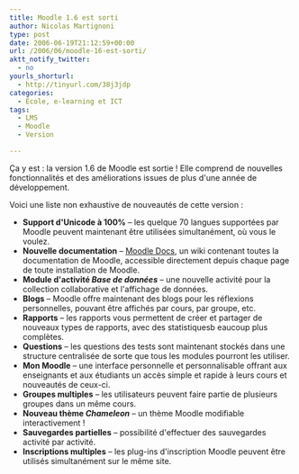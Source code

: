 ```yaml
---
title: Moodle 1.6 est sorti
author: Nicolas Martignoni
type: post
date: 2006-06-19T21:12:59+00:00
url: /2006/06/moodle-16-est-sorti/
aktt_notify_twitter:
  - no
yourls_shorturl:
  - http://tinyurl.com/38j3jdp
categories:
  - École, e-learning et ICT
tags:
  - LMS
  - Moodle
  - Version

---
```

Ça y est : la version 1.6 de Moodle est sortie ! Elle comprend de nouvelles fonctionnalités et des améliorations issues de plus d'une année de développement.

Voici une liste non exhaustive de nouveautés de cette version :

  * **Support d'Unicode à 100%** &#8211; les quelque 70 langues supportées par Moodle peuvent maintenant être utilisées simultanément, où vous le voulez.
  * **Nouvelle documentation** &#8211; <a title="Documentation de Moodle" target="_blank" href="http://docs.moodle.org/fr/">Moodle Docs</a>, un wiki contenant toutes la documentation de Moodle, accessible directement depuis chaque page de toute installation de Moodle.
  * **Module d'activité _Base de données_** &#8211; une nouvelle activité pour la collection collaborative et l'affichage de données.
  * **Blogs** &#8211; Moodle offre maintenant des blogs pour les réflexions personnelles, pouvant être affichés par cours, par groupe, etc.
  * **Rapports** &#8211; les rapports vous permettent de créer et partager de nouveaux types de rapports, avec des statistiquesb eaucoup plus complètes.
  * **Questions** &#8211; <span class="data autolink">les questions des tests sont maintenant </span>stockés dans une structure centralisée de sorte que tous les modules pourront les utiliser.
  * **Mon Moodle** &#8211; une interface personnelle et personnalisable offrant aux enseignants et aux étudiants un accès simple et rapide à leurs cours et nouveautés de ceux-ci.
  * **Groupes multiples** &#8211; les utilisateurs peuvent faire partie de plusieurs groupes dans un même cours.
  * **Nouveau thème _Chameleon_** &#8211; un thème Moodle modifiable interactivement !
  * **Sauvegardes partielles** &#8211; possibilité d'effectuer des sauvegardes activité par activité.
  * **<span class="extiw">Inscriptions multiples</span>** &#8211; les plug-ins d'inscription Moodle peuvent être utilisés simultanément sur le même site.